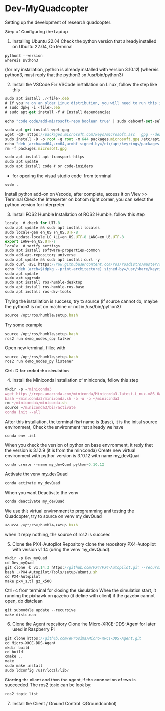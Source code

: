 # Dev-MyQuadcopter
Setting up the development of research quadcopter.

Step of Configuring the Laptop

1. Installing Ubuntu 22.04
Check the python version that already installed on Ubuntu 22.04, On terminal
```javascript
python3 --version
whereis python3
```
(for my installation, python is already installed with version 3.10.12)
(whereis python3, must reply that the python3 on /usr/bin/python3)

2. Install the VSCode
For VSCode installation on Linux, follow the step like this
```javascript
sudo apt install ./<file>.deb
# If you're on an older Linux distribution, you will need to run this instead:
# sudo dpkg -i <file>.deb
# sudo apt-get install -f # Install dependencies
```
```javascript
echo "code code/add-microsoft-repo boolean true" | sudo debconf-set-selections
```
```javascript
sudo apt-get install wget gpg
wget -qO- https://packages.microsoft.com/keys/microsoft.asc | gpg --dearmor > packages.microsoft.gpg
sudo install -D -o root -g root -m 644 packages.microsoft.gpg /etc/apt/keyrings/packages.microsoft.gpg
echo "deb [arch=amd64,arm64,armhf signed-by=/etc/apt/keyrings/packages.microsoft.gpg] https://packages.microsoft.com/repos/code stable main" |sudo tee /etc/apt/sources.list.d/vscode.list > /dev/null
rm -f packages.microsoft.gpg
```
```javascript
sudo apt install apt-transport-https
sudo apt update
sudo apt install code # or code-insiders
```
- for opening the visual studio code, from terminal
```javascript
code .
```
Install python add-on on Vscode, after complete, access it on View >> Terminal
Check the Intreperter on bottom right corner, you can select the python version for interpreter

3. Install ROS2 Humble
Installation of ROS2 Humble, follow this step
```javascript
locale  # check for UTF-8
sudo apt update && sudo apt install locales
sudo locale-gen en_US en_US.UTF-8
sudo update-locale LC_ALL=en_US.UTF-8 LANG=en_US.UTF-8
export LANG=en_US.UTF-8
locale  # verify settings
sudo apt install software-properties-common
sudo add-apt-repository universe
sudo apt update && sudo apt install curl -y
sudo curl -sSL https://raw.githubusercontent.com/ros/rosdistro/master/ros.key -o /usr/share/keyrings/ros-archive-keyring.gpg
echo "deb [arch=$(dpkg --print-architecture) signed-by=/usr/share/keyrings/ros-archive-keyring.gpg] http://packages.ros.org/ros2/ubuntu $(. /etc/os-release && echo $UBUNTU_CODENAME) main" | sudo tee /etc/apt/sources.list.d/ros2.list > /dev/null
sudo apt update
sudo apt upgrade
sudo apt install ros-humble-desktop
sudo apt install ros-humble-ros-base
sudo apt install ros-dev-tools
```
Trying the installation is success, try to source (if source cannot do, maybe the python3 is not on machine or not in /usr/bin/python3)
```javascript
source /opt/ros/humble/setup.bash
```
Try some example
```javascript
source /opt/ros/humble/setup.bash
ros2 run demo_nodes_cpp talker
```
Open new terminal, filled with
```javascript
source /opt/ros/humble/setup.bash
ros2 run demo_nodes_py listener
```
Ctrl+D for ended the simulation

4. Install the Miniconda
Installation of miniconda, follow this step
```javascript
mkdir -p ~/miniconda3
wget https://repo.anaconda.com/miniconda/Miniconda3-latest-Linux-x86_64.sh -O ~/miniconda3/miniconda.sh
bash ~/miniconda3/miniconda.sh -b -u -p ~/miniconda3
rm ~/miniconda3/miniconda.sh
source ~/miniconda3/bin/activate
conda init --all
```
After this installation, the terminal fisrt name is (base), it is the initial source environment, Check the environment that already we have
```javascript
conda env list
```
When you check the version of python on base environment, it reply thet the version is 3.12.9 (it is from the miniconda)
Create new virtual environment with python version is 3.10.12 with name my_devQuad
```javascript
conda create --name my_devQuad python=3.10.12
```
Activate the venv my_devQuad
```javascript
conda activate my_devQuad
```
When you want Deactivate the venv
```javascript
conda deactivate my_devQuad
```
We use this virtual environment to programming and testing the Quadcopter, try to source on venv my_devQuad
```javascript
source /opt/ros/humble/setup.bash
```
when it  reply nothing, the source of ros2 is succeed

5. Clone the PX4-Autopilot Repository
clone the repository PX4-Autopilot with version v1.14 (using the venv my_devQuad). 
```javascript
mkdir -p Dev_myQuad
cd Dev_myQuad
git clone -b v1.14.3 https://github.com/PX4/PX4-Autopilot.git --recursive
bash ./PX4-Autopilot/Tools/setup/ubuntu.sh
cd PX4-Autopilot
make px4_sitl gz_x500
```
Ctrl+c from terminal for closing the simulation
When the simulation start, it running the pixhawk on gazebo (it define with client)
if the gazebo cannot open, do distclean
```javascript
git submodule update --recursive
make distclean
```

6. Clone the Agent repository
Clone the Micro-XRCE-DDS-Agent for later used in Raspberry Pi 
```javascript
git clone https://github.com/eProsima/Micro-XRCE-DDS-Agent.git
cd Micro-XRCE-DDS-Agent
mkdir build
cd build
cmake ..
make
sudo make install
sudo ldconfig /usr/local/lib/
```
Starting the client and then the agent, if the connection of two is succeeded. The ros2 topic can be look by:
```javascript
ros2 topic list
```

7. Install the Client / Ground Control (QGroundcontrol)

